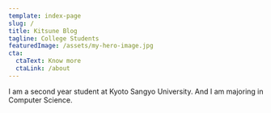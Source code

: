 ```yaml
---
template: index-page
slug: /
title: Kitsune Blog
tagline: College Students
featuredImage: /assets/my-hero-image.jpg
cta:
  ctaText: Know more
  ctaLink: /about
---
```


I am a second year student at Kyoto Sangyo University. And I am majoring in Computer Science.
